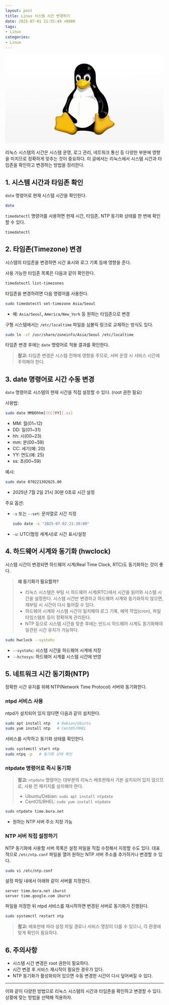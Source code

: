 ```yaml
---
layout: post
title: Linux 시스템 시간 변경하기
date: 2025-07-01 21:55:49 +0900
tags:
- Linux
categories:
- Linux
---
```


![](/assets/img/linux-logo.png)

리눅스 시스템의 시간은 시스템 운영, 로그 관리, 네트워크 통신 등 다양한 부분에 영향을 미치므로 정확하게 맞추는 것이 중요하다. 이 글에서는 리눅스에서 시스템 시간과 타임존을 확인하고 변경하는 방법을 정리한다.

## 1. 시스템 시간과 타임존 확인

`date` 명령어로 현재 시스템 시간을 확인한다.

```bash
date
```

`timedatectl` 명령어를 사용하면 현재 시간, 타임존, NTP 동기화 상태를 한 번에 확인할 수 있다.

```bash
timedatectl
```

## 2. 타임존(Timezone) 변경

시스템의 타임존을 변경하면 시간 표시와 로그 기록 등에 영향을 준다.

사용 가능한 타임존 목록은 다음과 같이 확인한다.

```bash
timedatectl list-timezones
```

타임존을 변경하려면 다음 명령어를 사용한다.

```bash
sudo timedatectl set-timezone Asia/Seoul
```
- 예: `Asia/Seoul`, `America/New_York` 등 원하는 타임존으로 변경

구형 시스템에서는 `/etc/localtime` 파일을 심볼릭 링크로 교체하는 방식도 있다.

```bash
sudo ln -sf /usr/share/zoneinfo/Asia/Seoul /etc/localtime
```

타임존 변경 후에는 `date` 명령어로 적용 결과를 확인한다.

> **참고:** 타임존 변경은 시스템 전체에 영향을 주므로, 서버 운영 시 서비스 시간에 주의해야 한다.

## 3. date 명령어로 시간 수동 변경

`date` 명령어로 시스템의 현재 시간을 직접 설정할 수 있다. (root 권한 필요)

사용법:

```bash
sudo date MMDDhhm[[CC]YY][.ss]
```
- MM: 월(01~12)
- DD: 일(01~31)
- hh: 시(00~23)
- mm: 분(00~59)
- CC: 세기(예: 20)
- YY: 연도(예: 25)
- ss: 초(00~59)

예시:

```bash
sudo date 070221302025.00
```
- 2025년 7월 2일 21시 30분 0초로 시간 설정

주요 옵션:
- `-s` 또는 `--set`: 문자열로 시간 지정
  ```bash
  sudo date -s "2025-07-02 21:30:00"
  ```
- `-u`: UTC(협정 세계시)로 시간 표시/설정

## 4. 하드웨어 시계와 동기화 (hwclock)

시스템 시간이 변경되면 하드웨어 시계(Real Time Clock, RTC)도 동기화하는 것이 좋다.

> **왜 동기화가 필요할까?**
> - 리눅스 시스템은 부팅 시 하드웨어 시계(RTC)에서 시간을 읽어와 시스템 시간을 설정한다. 시스템 시간만 변경하고 하드웨어 시계와 동기화하지 않으면, 재부팅 시 시간이 다시 틀어질 수 있다.
> - 하드웨어 시계와 시스템 시간이 일치해야 로그 기록, 예약 작업(cron), 파일 타임스탬프 등이 정확하게 관리된다.
> - NTP 등으로 시스템 시간을 맞춘 후에는 반드시 하드웨어 시계도 동기화해야 일관된 시간 유지가 가능하다.

```bash
sudo hwclock --systohc
```
- `--systohc`: 시스템 시간을 하드웨어 시계에 저장
- `--hctosys`: 하드웨어 시계를 시스템 시간에 반영

## 5. 네트워크 시간 동기화(NTP)

정확한 시간 유지를 위해 NTP(Network Time Protocol) 서버와 동기화한다.

### ntpd 서비스 사용
ntpd가 설치되어 있지 않다면 다음과 같이 설치한다.

```bash
sudo apt install ntp   # Debian/Ubuntu
sudo yum install ntp   # CentOS/RHEL
```

서비스를 시작하고 동기화 상태를 확인한다.

```bash
sudo systemctl start ntp
sudo ntpq -p   # 동기화 상태 확인
```

### ntpdate 명령어로 즉시 동기화

> **참고:** `ntpdate` 명령어는 대부분의 리눅스 배포판에서 기본 설치되어 있지 않으므로, 사용 전 패키지를 설치해야 한다.
> - Ubuntu/Debian: `sudo apt install ntpdate`
> - CentOS/RHEL: `sudo yum install ntpdate`

```bash
sudo ntpdate time.bora.net
```
- 원하는 NTP 서버 주소 지정 가능

### NTP 서버 직접 설정하기

NTP 동기화에 사용할 서버 목록은 설정 파일을 직접 수정해서 지정할 수도 있다. 대표적으로 `/etc/ntp.conf` 파일을 열어 원하는 NTP 서버 주소를 추가하거나 변경할 수 있다.

```bash
sudo vi /etc/ntp.conf
```

설정 파일 내에서 아래와 같이 서버를 지정한다.
```
server time.bora.net iburst
server time.google.com iburst
```

파일을 저장한 뒤 ntpd 서비스를 재시작하면 변경된 서버로 동기화가 진행된다.

```bash
sudo systemctl restart ntp
```

> **참고:** 배포판에 따라 설정 파일 경로나 서비스 명칭이 다를 수 있으니, 각 환경에 맞게 확인이 필요하다.

## 6. 주의사항
- 시스템 시간 변경은 root 권한이 필요하다.
- 시간 변경 후 서비스 재시작이 필요한 경우가 있다.
- NTP 동기화가 활성화되어 있으면 수동 변경한 시간이 다시 덮어써질 수 있다.

---

이와 같이 다양한 방법으로 리눅스 시스템의 시간과 타임존을 확인하고 변경할 수 있다. 상황에 맞는 방법을 선택해 적용하자.
